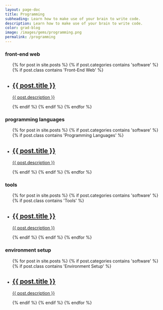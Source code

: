 ```yaml
---
layout: page-doc
title: Programming
subheading: Learn how to make use of your brain to write code.
description: Learn how to make use of your brain to write code.
color: grad-blog
image: /images/gems/programming.png
permalink: /programming
---
```


<div class="home-container">
  <div class="home-articles">
    <div class="home-wrapper">
      <div class="page-holder">
        <h3>front-end web</h3>
        <ul>
        {% for post in site.posts %}
          {% if post.categories contains 'software' %}
            {% if post.class contains 'Front-End Web' %}
                <li>
                  <a class="post-link" href="{{ site.baseurl }}{{ post.url }}">
                    <div class="page-treasure">
                      <h2>{{ post.title }}</h2>
                      <p>{{ post.description }}</p>
                    </div>
                  </a>
                </li>
              {% endif %}
            {% endif %}
        {% endfor %}
        </ul>
        <h3>programming languages</h3>
        <ul>
        {% for post in site.posts %}
          {% if post.categories contains 'software' %}
            {% if post.class contains 'Programming Languages' %}
                <li>
                  <a class="post-link" href="{{ site.baseurl }}{{ post.url }}">
                    <div class="page-treasure">
                      <h2>{{ post.title }}</h2>
                      <p>{{ post.description }}</p>
                    </div>
                  </a>
                </li>
              {% endif %}
            {% endif %}
        {% endfor %}
        </ul>
        <h3>tools</h3>
        <ul>
        {% for post in site.posts %}
          {% if post.categories contains 'software' %}
            {% if post.class contains 'Tools' %}
                <li>
                  <a class="post-link" href="{{ site.baseurl }}{{ post.url }}">
                    <div class="page-treasure">
                      <h2>{{ post.title }}</h2>
                      <p>{{ post.description }}</p>
                    </div>
                  </a>
                </li>
              {% endif %}
            {% endif %}
        {% endfor %}
        </ul>
        <h3>environment setup</h3>
        <ul>
        {% for post in site.posts %}
          {% if post.categories contains 'software' %}
            {% if post.class contains 'Environment Setup' %}
                <li>
                  <a class="post-link" href="{{ site.baseurl }}{{ post.url }}">
                    <div class="page-treasure">
                      <h2>{{ post.title }}</h2>
                      <p>{{ post.description }}</p>
                    </div>
                  </a>
                </li>
              {% endif %}
            {% endif %}
        {% endfor %}
        </ul>
      </div>
    </div>
  </div>
</div>